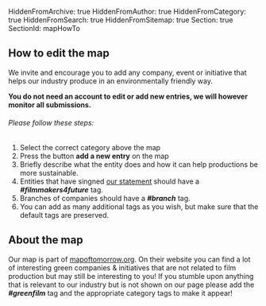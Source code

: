 HiddenFromArchive: true
HiddenFromAuthor: true
HiddenFromCategory: true
HiddenFromSearch: true
HiddenFromSitemap: true
Section: true
SectionId: mapHowTo

## How to edit the map
We invite and encourage you to add any company, event or initiative that helps our industry produce in an environmentally friendly way.  

**You do not need an account to edit or add new entries, we will however monitor all submissions.**  

###### Please follow these steps:
1. Select the correct category above the map
2. Press the button **add a new entry** on the map
3. Briefly describe what the entity does and how it can help productions be more sustainable.  
4. Entities that have singned [our statement](/signatures) should have a ***#filmmakers4future*** tag.  
5. Branches of companies should have a ***#branch*** tag. 
6. You can add as many additional tags as you wish, but make sure that the default tags are preserved.

## About the map
Our map is part of [mapoftomorrow.org](http://mapoftomorrow.org). On their website you can find a lot of interesting green companies & initiatives that are not related to film production but may still be interesting to you! If you stumble upon anything that is relevant to our industry but is not shown on our page please add the ***#greenfilm*** tag and the appropriate category tags to make it appear!